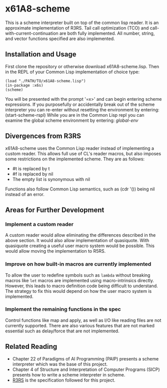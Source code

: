 # x61A8-scheme
This is a scheme interpreter built on top of the common lisp reader. It is an approximate implementation of R3RS. Tail call optimization (TCO) and call-with-current-continuation are both fully implemented. All number, string, and vector functions specified are also implemented.

## Installation and Usage
First clone the repository or otherwise download x61A8-scheme.lisp.
Then in the REPL of your Common Lisp implementation of choice type:
```Common Lisp
(load "./PATH/TO/x61A8-scheme.lisp")
(in-package :x6s)
(scheme)
```
You will be presented with the prompt '=x>' and can begin entering scheme expressions.
If you purposefully or accidentally break out of the scheme interpreter you can re-enter without resetting the environment by entering:
    (start-scheme-rspl)
While you are in the Common Lisp repl you can examine the global scheme environment by entering:
    *global-env*

## Divergences from R3RS
x61A8-scheme uses the Common Lisp reader instead of implementing a custom reader. This allows full use of CL's reader macros, but also imposes some restrictions on the implemented scheme. They are as follows:
* #t is replaced by t
* #f is replaced by nil
* The empty list is synonymous with nil

Functions also follow Common Lisp semantics, such as (cdr '()) being nil instead of an error.

## Areas for Further Development
### Implement a custom reader
A custom reader would allow eliminating the differences described in the above section. It would also allow implementation of quasiquote. With quasiquote creating a useful user macro system would be possible. This would allow moving the implementation to R5RS.

### Improve on how built-in macros are currently implemented
To allow the user to redefine symbols such as `lambda` without breaking macros like `let` macros are implemented using macro-intrinsics directly. However, this leads to macro definition code being difficult to understand. The strategy to fix this would depend on how the user macro system is implemented.

### Implement the remaining functions in the spec
Control functions like map and apply, as well as I/O like reading files are not currently supported. There are also various features that are not marked essential such as delay/force that are not implemented.

## Related Reading
* Chapter 22 of Paradigms of AI Programming (PAIP) presents a scheme interpreter which was the base of this project.
* Chapter 4 of Structure and Interpretation of Computer Programs (SICP) presents how to write a scheme interpreter in scheme.
* [R3RS](http://people.csail.mit.edu/jaffer/r3rs_toc.html) is the specification followed for this project.